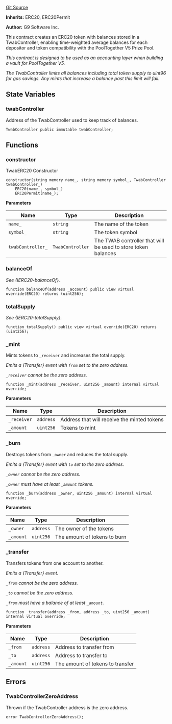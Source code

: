 [Git Source](https://github.com/generationsoftware/pt-v5-vault/blob/a10aaa1d1a04e19253a8a7c64aa384e2cb67fb2e/src/TwabERC20.sol)

**Inherits:**
ERC20, ERC20Permit

**Author:**
G9 Software Inc.

This contract creates an ERC20 token with balances stored in a TwabController,
enabling time-weighted average balances for each depositor and token compatibility
with the PoolTogether V5 Prize Pool.

*This contract is designed to be used as an accounting layer when building a vault
for PoolTogether V5.*

*The TwabController limits all balances including total token supply to uint96 for
gas savings. Any mints that increase a balance past this limit will fail.*


## State Variables
### twabController
Address of the TwabController used to keep track of balances.


```solidity
TwabController public immutable twabController;
```


## Functions
### constructor

TwabERC20 Constructor


```solidity
constructor(string memory name_, string memory symbol_, TwabController twabController_)
    ERC20(name_, symbol_)
    ERC20Permit(name_);
```
**Parameters**

|Name|Type|Description|
|----|----|-----------|
|`name_`|`string`|The name of the token|
|`symbol_`|`string`|The token symbol|
|`twabController_`|`TwabController`|The TWAB controller that will be used to store token balances|


### balanceOf

*See {IERC20-balanceOf}.*


```solidity
function balanceOf(address _account) public view virtual override(ERC20) returns (uint256);
```

### totalSupply

*See {IERC20-totalSupply}.*


```solidity
function totalSupply() public view virtual override(ERC20) returns (uint256);
```

### _mint

Mints tokens to `_receiver` and increases the total supply.

*Emits a {Transfer} event with `from` set to the zero address.*

*`_receiver` cannot be the zero address.*


```solidity
function _mint(address _receiver, uint256 _amount) internal virtual override;
```
**Parameters**

|Name|Type|Description|
|----|----|-----------|
|`_receiver`|`address`|Address that will receive the minted tokens|
|`_amount`|`uint256`|Tokens to mint|


### _burn

Destroys tokens from `_owner` and reduces the total supply.

*Emits a {Transfer} event with `to` set to the zero address.*

*`_owner` cannot be the zero address.*

*`_owner` must have at least `_amount` tokens.*


```solidity
function _burn(address _owner, uint256 _amount) internal virtual override;
```
**Parameters**

|Name|Type|Description|
|----|----|-----------|
|`_owner`|`address`|The owner of the tokens|
|`_amount`|`uint256`|The amount of tokens to burn|


### _transfer

Transfers tokens from one account to another.

*Emits a {Transfer} event.*

*`_from` cannot be the zero address.*

*`_to` cannot be the zero address.*

*`_from` must have a balance of at least `_amount`.*


```solidity
function _transfer(address _from, address _to, uint256 _amount) internal virtual override;
```
**Parameters**

|Name|Type|Description|
|----|----|-----------|
|`_from`|`address`|Address to transfer from|
|`_to`|`address`|Address to transfer to|
|`_amount`|`uint256`|The amount of tokens to transfer|


## Errors
### TwabControllerZeroAddress
Thrown if the TwabController address is the zero address.


```solidity
error TwabControllerZeroAddress();
```

